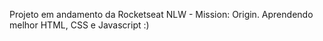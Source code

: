 Projeto em andamento da Rocketseat NLW - Mission: Origin. Aprendendo melhor HTML, CSS e Javascript :)